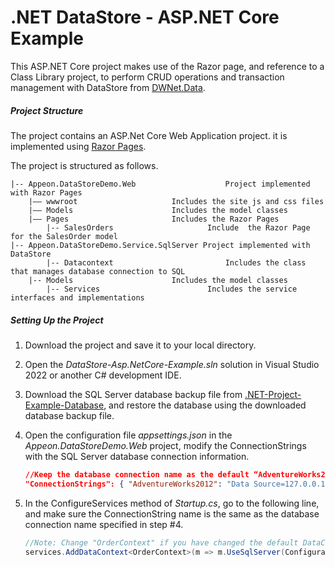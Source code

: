 ﻿# .NET DataStore - ASP.NET Core Example

This ASP.NET Core project makes use of the Razor page, and reference to a Class Library project, to perform CRUD operations and transaction management with DataStore from [DWNet.Data](https://www.nuget.org/packages/DWNet.Data/). 

##### Project Structure

The project contains an ASP.Net Core Web Application project. it is implemented using [Razor Pages](https://docs.microsoft.com/en-us/aspnet/core/razor-pages/?view=aspnetcore-6.0&tabs=visual-studio). 

The project is structured as follows.

```
|-- Appeon.DataStoreDemo.Web					Project implemented with Razor Pages
	|—— wwwroot						Includes the site js and css files
	|—— Models						Includes the model classes
	|—— Pages						Includes the Razor Pages
    	|-- SalesOrders						Include  the Razor Page for the SalesOrder model
|-- Appeon.DataStoreDemo.Service.SqlServer Project implemented with DataStore
    	|-- Datacontext         				Includes the class that manages database connection to SQL 
	|-- Models						Includes the model classes
    	|-- Services						Includes the service interfaces and implementations
```
##### Setting Up the Project

1. Download the project and save it to your local directory. 

2. Open the *DataStore-Asp.NetCore-Example.sln* solution in Visual Studio 2022 or another C# development IDE.

3. Download the SQL Server database backup file from [.NET-Project-Example-Database](https://github.com/Appeon/.NET-Project-Example-Database), and restore the database using the downloaded database backup file.

4. Open the configuration file *appsettings.json* in the *Appeon.DataStoreDemo.Web* project, modify the ConnectionStrings with the SQL Server database connection information. 

   ```json
   //Keep the database connection name as the default “AdventureWorks2012” or change it to a name you prefer to use, and change the Data Source, User ID, Password and Initial Catalog according to the actual settings
   "ConnectionStrings": { "AdventureWorks2012": "Data Source=127.0.0.1; Initial Catalog=AdventureWorks; Integrated Security=False; User ID=sa; Password=123456; Pooling=True; Min Pool Size=0; Max Pool Size=100; ApplicationIntent=ReadWrite;Trust Server Certificate=True" } 
   ```

5. In the ConfigureServices method of *Startup.cs*, go to the following line, and make sure the ConnectionString name is the same as the database connection name specified in step #4.

   ```C#
   //Note: Change "OrderContext" if you have changed the default DataContext file name; change the "AdventureWorks" if you have changed the database connection name in appsettings.json 
   services.AddDataContext<OrderContext>(m => m.UseSqlServer(Configuration["ConnectionStrings:AdventureWorks2012"])); 
   ```

